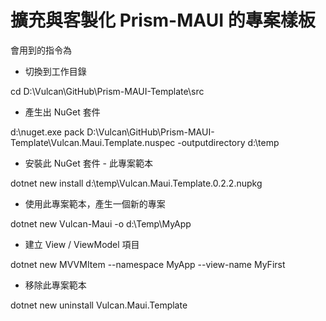 # 擴充與客製化 Prism-MAUI 的專案樣板

會用到的指令為

* 切換到工作目錄

cd D:\Vulcan\GitHub\Prism-MAUI-Template\src

* 產生出 NuGet 套件

d:\nuget.exe pack D:\Vulcan\GitHub\Prism-MAUI-Template\Vulcan.Maui.Template.nuspec -outputdirectory d:\temp

* 安裝此 NuGet 套件 - 此專案範本

dotnet new install d:\temp\Vulcan.Maui.Template.0.2.2.nupkg

* 使用此專案範本，產生一個新的專案

dotnet new Vulcan-Maui -o d:\Temp\MyApp

* 建立 View / ViewModel 項目

dotnet new MVVMItem  --namespace MyApp --view-name MyFirst

* 移除此專案範本

dotnet new uninstall Vulcan.Maui.Template

